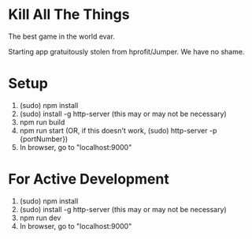 Kill All The Things
===================

The best game in the world evar.

Starting app gratuitously stolen from hprofit/Jumper. We have no shame.

Setup
=========

1. (sudo) npm install
2. (sudo) install -g http-server (this may or may not be necessary)
3. npm run build
4. npm run start (OR, if this doesn't work, (sudo) http-server -p {portNumber})
5. In browser, go to "localhost:9000"

For Active Development
======================

1. (sudo) npm install
2. (sudo) install -g http-server (this may or may not be necessary)
3. npm run dev
4. In browser, go to "localhost:9000"
